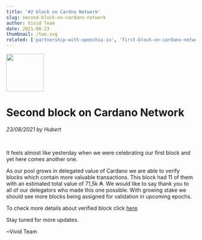 ```yaml
---
title: '#2 block on Cardno Network'
slug: second-block-on-cardano-network
author: Vivid Team
date: 2021-08-23
thumbnail: /two.svg
related: ['partnership-with-openchia-io', 'first-block-on-cardano-network',]
---
```


<div class="d-flex align-center">
  <img width="100" height="100" src="/two.svg" class="mr-4">
  <h1 class="d-inline-block mb-0 text-left">Second block on Cardano Network</h1>
</div>

<i class="mb-4">23/08/2021 by Hubert</i>

<br />

It feels almost like yesterday when we were celebrating our first block and yet here
comes another one. 

As our pool grows in delegated value of Cardano we are able to verify blocks which contain
more valuable transactions. This block had 11 of them with an estimated total value of 71,5k ₳.
We would like to say thank you to all of our delegators who made this one possible. With
growing stake we should see more blocks being assigned for validation in upcoming epochs.

To check more details about verified block click [here](https://cardanoscan.io/transactions?blockHeight=6143638)

Stay tuned for more updates.

~Vivid Team
